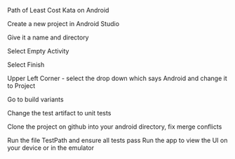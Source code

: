 Path of Least Cost Kata on Android


Create a new project in Android Studio

Give it a name and directory

Select Empty Activity

Select Finish

Upper Left Corner - select the drop down which says Android and change it to Project

Go to build variants

Change the test artifact to unit tests

Clone the project on github into your android directory, fix merge conflicts

Run the file TestPath and ensure all tests pass
Run the app to view the UI on your device or in the emulator
